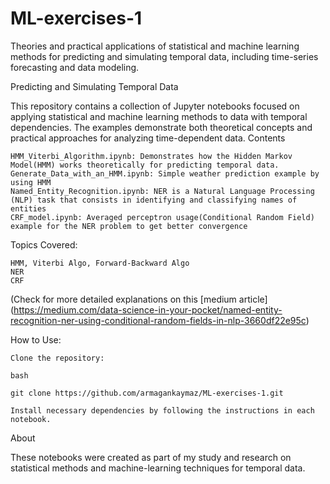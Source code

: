 # ML-exercises-1
Theories and practical applications of statistical and machine learning methods for predicting and simulating temporal data, including time-series forecasting and data modeling.


Predicting and Simulating Temporal Data

This repository contains a collection of Jupyter notebooks focused on applying statistical and machine learning methods to data with temporal dependencies. The examples demonstrate both theoretical concepts and practical approaches for analyzing time-dependent data.
Contents

    HMM_Viterbi_Algorithm.ipynb: Demonstrates how the Hidden Markov Model(HMM) works theoretically for predicting temporal data.
    Generate_Data_with_an_HMM.ipynb: Simple weather prediction example by using HMM
    Named_Entity_Recognition.ipynb: NER is a Natural Language Processing (NLP) task that consists in identifying and classifying names of entities 
    CRF_model.ipynb: Averaged perceptron usage(Conditional Random Field) example for the NER problem to get better convergence


Topics Covered:

    HMM, Viterbi Algo, Forward-Backward Algo
    NER
    CRF 
(Check for more detailed explanations on this [medium article] (https://medium.com/data-science-in-your-pocket/named-entity-recognition-ner-using-conditional-random-fields-in-nlp-3660df22e95c)
    

How to Use:

    Clone the repository:

    bash

    git clone https://github.com/armagankaymaz/ML-exercises-1.git

    Install necessary dependencies by following the instructions in each notebook.

About

These notebooks were created as part of my study and research on statistical methods and machine-learning techniques for temporal data.
